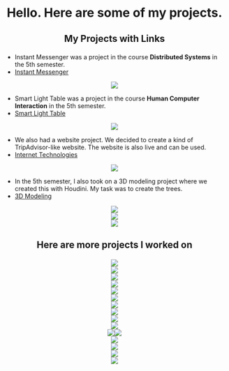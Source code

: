 <h1 align="center">Hello. Here are some of my projects.</h1>

## <p align="center">My Projects with Links</p> 

- Instant Messenger was a project in the course **Distributed Systems** in the 5th semester.
- [Instant Messenger](https://www.figma.com/file/HYJUGKTXRMZF7BgOI1Mflw/Instant-Messenger?node-id=0%3A1)
<div align="center"><img src="/Images/Main Screen Chats.png"></div>

- Smart Light Table was a project in the course **Human Computer Interaction** in the 5th semester.
- [Smart Light Table](https://www.figma.com/file/lj0sg6EmXQDYUKtMch06Sq/Smart-Light-Table?node-id=0%3A1)
<div align="center"><img src="/Images/Galaxy S21 Ultra.png"></div>  

- We also had a website project. We decided to create a kind of TripAdvisor-like website. The website is also live and can be used.
- [Internet Technologies](https://htw-trip.herokuapp.com/)
<div align="center"><img src="/Images/HTW Trip.png"></div>  

- In the 5th semester, I also took on a 3D modeling project where we created this with Houdini. My task was to create the trees.
- [3D Modeling](https://www.youtube.com/watch?v=LXcLnayEr_s)
<div align="center"><img src="/Images/Houdini.png"></div>  
<div align="center"><img src="/Images/lowpoly.png"></div>  
<div align="center"><img src="/Images/Bonsai Tree.png"></div>  

## <p align="center">Here are more projects I worked on</p> 

<div align="center"><img src="/construction.png"></div> 
<div align="center"><img src="/sausage1.png"></div> 
<div align="center"><img src="/sausage2.png"></div> 
<div align="center"><img src="/Images/Apple Juice.png"></div> 
<div align="center"><img src="/Images/Grape Juice.png"></div>  
<div align="center"><img src="/Images/Orange Juice.png"></div>  
<div align="center"><img src="/Images/Juice.png"></div>  
<div align="center"><img src="/Images/Mango Juice.png"></div>  
<div align="center"><img src="/Images/Canned Mango Juice.png"></div>  
<div align="center"><img src="/Images/Coffee Webpage.png"></div>  
<div align="center"><img src="/Images/Desserts.png"><img src="/Images/Food.png"></div> 
<div align="center"><img src="/Images/LOGIN.png"></div>  
<div align="center"><img src="/Images/MAIN PAGE.png"></div>  
<div align="center"><img src="/Images/Start.png"></div>  
<div align="center"><img src="/Images/Main.png"></div>
